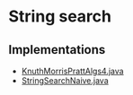 # String search

## Implementations

- [KnuthMorrisPrattAlgs4.java](src/java/KnuthMorrisPrattAlgs4.java)
- [StringSearchNaive.java](src/java/StringSearchNaive.java)
